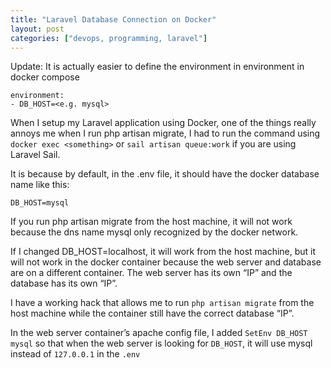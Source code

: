 ```yaml
---
title: "Laravel Database Connection on Docker"
layout: post
categories: ["devops, programming, laravel"]
---
```


Update: It is actually easier to define the environment in environment in docker compose

```env
environment:
- DB_HOST=<e.g. mysql>
```

When I setup my Laravel application using Docker, one of the things really annoys me when I run php artisan migrate, I had to run the command using `docker exec <something>` or `sail artisan queue:work` if you are using Laravel Sail.

It is because by default, in the .env file, it should have the docker database name like this:

```env
DB_HOST=mysql
```

If you run php artisan migrate from the host machine, it will not work because the dns name mysql only recognized by the docker network.

If I changed DB_HOST=localhost, it will work from the host machine, but it will not work in the docker container because the web server and database are on a different container. The web server has its own “IP” and the database has its own “IP”.

I have a working hack that allows me to run `php artisan migrate` from the host machine while the container still have the correct database “IP”.

In the web server container’s apache config file, I added `SetEnv DB_HOST mysql` so that when the web server is looking for `DB_HOST`, it will use mysql instead of `127.0.0.1` in the `.env`
